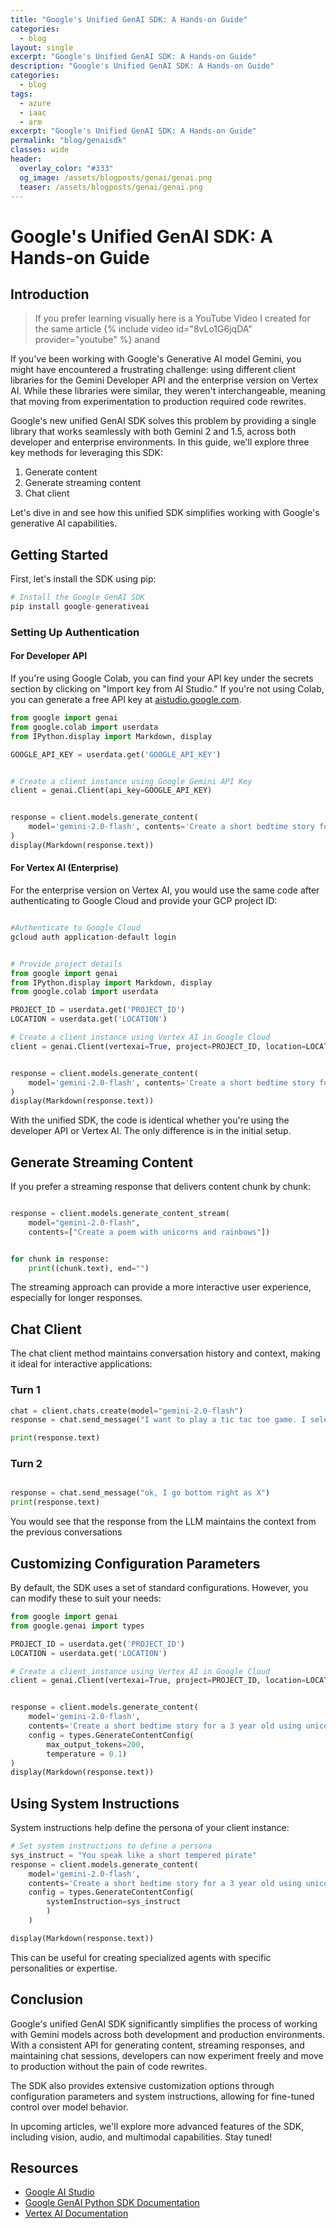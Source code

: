 ```yaml
---
title: "Google's Unified GenAI SDK: A Hands-on Guide"
categories:
  - blog
layout: single
excerpt: "Google's Unified GenAI SDK: A Hands-on Guide"
description: "Google's Unified GenAI SDK: A Hands-on Guide"
categories:
  - blog
tags:
  - azure
  - iaac
  - arm
excerpt: "Google's Unified GenAI SDK: A Hands-on Guide"
permalink: "blog/genaisdk"
classes: wide
header:
  overlay_color: "#333"
  og_image: /assets/blogposts/genai/genai.png
  teaser: /assets/blogposts/genai/genai.png
---
```



# Google's Unified GenAI SDK: A Hands-on Guide

## Introduction

> If you prefer learning visually here is a YouTube Video I created for the same article {% include video id="8vLo1G6jqDA" provider="youtube" %} anand


If you've been working with Google's Generative AI model Gemini, you might have encountered a frustrating challenge: using different client libraries for the Gemini Developer API and the enterprise version on Vertex AI. While these libraries were similar, they weren't interchangeable, meaning that moving from experimentation to production required code rewrites.

Google's new unified GenAI SDK solves this problem by providing a single library that works seamlessly with both Gemini 2 and 1.5, across both developer and enterprise environments. In this guide, we'll explore three key methods for leveraging this SDK:

1. Generate content
2. Generate streaming content
3. Chat client

Let's dive in and see how this unified SDK simplifies working with Google's generative AI capabilities.

## Getting Started

First, let's install the SDK using pip:

```python
# Install the Google GenAI SDK
pip install google-generativeai
```

### Setting Up Authentication

#### For Developer API

If you're using Google Colab, you can find your API key under the secrets section by clicking on "Import key from AI Studio." If you're not using Colab, you can generate a free API key at [aistudio.google.com](https://aistudio.google.com).

```python
from google import genai
from google.colab import userdata
from IPython.display import Markdown, display

GOOGLE_API_KEY = userdata.get('GOOGLE_API_KEY')


# Create a client instance using Google Gemini API Key
client = genai.Client(api_key=GOOGLE_API_KEY)


response = client.models.generate_content(
    model='gemini-2.0-flash', contents='Create a short bedtime story for a 7 year old using unicorn and rainbows'
)
display(Markdown(response.text))

```

#### For Vertex AI (Enterprise)

For the enterprise version on Vertex AI, you would use the same code after authenticating to Google Cloud and provide your GCP project ID:

```python

#Authenticate to Google Cloud 
gcloud auth application-default login

```

``` python 

# Provide project details
from google import genai
from IPython.display import Markdown, display
from google.colab import userdata

PROJECT_ID = userdata.get('PROJECT_ID')
LOCATION = userdata.get('LOCATION')

# Create a client instance using Vertex AI in Google Cloud
client = genai.Client(vertexai=True, project=PROJECT_ID, location=LOCATION)


response = client.models.generate_content(
    model='gemini-2.0-flash', contents='Create a short bedtime story for a 3 year old using unicorns and rainbows'
)
display(Markdown(response.text))

```


With the unified SDK, the code is identical whether you're using the developer API or Vertex AI. The only difference is in the initial setup.

## Generate Streaming Content

If you prefer a streaming response that delivers content chunk by chunk:

```python

response = client.models.generate_content_stream(
    model="gemini-2.0-flash",
    contents=["Create a poem with unicorns and rainbows"])


for chunk in response:
    print((chunk.text), end="")
```

The streaming approach can provide a more interactive user experience, especially for longer responses.

## Chat Client

The chat client method maintains conversation history and context, making it ideal for interactive applications:

### Turn 1
```python
chat = client.chats.create(model="gemini-2.0-flash")
response = chat.send_message("I want to play a tic tac toe game. I selected top right as X. Your turn")

print(response.text)
```

### Turn 2
``` python

response = chat.send_message("ok, I go bottom right as X")
print(response.text)

```
You would see that the response from the LLM maintains the context from the previous conversations


## Customizing Configuration Parameters

By default, the SDK uses a set of standard configurations. However, you can modify these to suit your needs:

```python
from google import genai
from google.genai import types

PROJECT_ID = userdata.get('PROJECT_ID')
LOCATION = userdata.get('LOCATION')

# Create a client instance using Vertex AI in Google Cloud
client = genai.Client(vertexai=True, project=PROJECT_ID, location=LOCATION)


response = client.models.generate_content(
    model='gemini-2.0-flash',
    contents='Create a short bedtime story for a 3 year old using unicorns and rainbows',
    config = types.GenerateContentConfig(
        max_output_tokens=200,
        temperature = 0.1)
)
display(Markdown(response.text))

```

## Using System Instructions

System instructions help define the persona of your client instance:

```python
# Set system instructions to define a persona
sys_instruct = "You speak like a short tempered pirate"
response = client.models.generate_content(
    model='gemini-2.0-flash',
    contents='Create a short bedtime story for a 3 year old using unicorns and rainbows',
    config = types.GenerateContentConfig(
        systemInstruction=sys_instruct
        )
    )

display(Markdown(response.text))
```

This can be useful for creating specialized agents with specific personalities or expertise.

## Conclusion

Google's unified GenAI SDK significantly simplifies the process of working with Gemini models across both development and production environments. With a consistent API for generating content, streaming responses, and maintaining chat sessions, developers can now experiment freely and move to production without the pain of code rewrites.

The SDK also provides extensive customization options through configuration parameters and system instructions, allowing for fine-tuned control over model behavior.

In upcoming articles, we'll explore more advanced features of the SDK, including vision, audio, and multimodal capabilities. Stay tuned!

## Resources

- [Google AI Studio](https://aistudio.google.com)
- [Google GenAI Python SDK Documentation](https://googleapis.github.io/python-genai/)
- [Vertex AI Documentation](https://cloud.google.com/vertex-ai/generative-ai/docs/sdks/overview)
